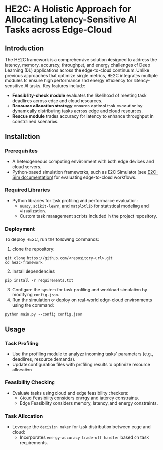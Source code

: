 # HE2C: A Holistic Approach for Allocating Latency-Sensitive AI Tasks across Edge-Cloud

## Introduction
The HE2C framework is a comprehensive solution designed to address the latency, memory, accuracy, throughput, and energy challenges of Deep Learning (DL) applications across the edge-to-cloud continuum.
Unlike previous approaches that optimize single metrics, HE2C integrates multiple modules to ensure high performance and energy efficiency for latency-sensitive AI tasks.
Key features include:
- **Feasibility-check module** evaluates the likelihood of meeting task deadlines across edge and cloud resources.
- **Resource allocation strategy** ensures optimal task execution by dynamically distributing tasks across edge and cloud resources.
- **Rescue module** trades accuracy for latency to enhance throughput in constrained scenarios.

## Installation
### Prerequisites
- A heterogeneous computing environment with both edge devices and cloud servers.
- Python-based simulation frameworks, such as E2C Simulator (see [E2C-Sim documentation](https://github.com/hpcclab/E2C-Sim)) for evaluating edge-to-cloud workflows.

### Required Libraries
- Python libraries for task profiling and performance evaluation:
  - `numpy`, `scikit-learn`, and `matplotlib` for statistical modeling and visualization.
  - Custom task management scripts included in the project repository.
 
### Deployment
To deploy HE2C, run the following commands:
1. clone the repository:
```
git clone https://github.com/<repository-url>.git
cd he2c-framework
```
2. Install dependencies:
```
pip install -r requirements.txt
```
3. Configure the system for task profiling and workload simulation by modifying `config.json`.
4. Run the simulation or deploy on real-world edge-cloud environments using the command:
```
python main.py --config config.json
```

## Usage
### Task Profiling
- Use the profiling module to analyze incoming tasks' parameters (e.g., deadlines, resource demands).
- Update configuration files with profiling results to optimize resource allocation.
### Feasibility Checking
- Evaluate tasks using cloud and edge feasibility checkers:
  - Cloud Feasibility considers energy and latency constraints.
  - Edge Feasibility considers memory, latency, and energy constraints.
### Task Allocation
- Leverage the `decision maker` for task distribution between edge and cloud:
    - Incorporates `energy-accuracy trade-off handler` based on task requirements.
